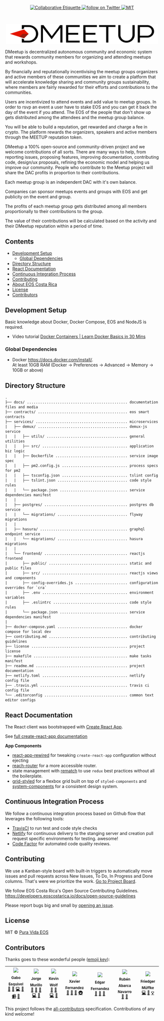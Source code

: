 <p align="center">
	<a href="https://git.io/col">
		<img src="https://img.shields.io/badge/%E2%9C%93-collaborative_etiquette-brightgreen.svg" alt="Collaborative Etiquette">
	</a>
	<a href="https://twitter.com/intent/follow?screen_name=puravidaeos">
		<img src="https://img.shields.io/twitter/follow/puravidaeos.svg?style=social&logo=twitter" alt="follow on Twitter">
	</a>
	<a href="#">
		<img src="https://img.shields.io/dub/l/vibe-d.svg" alt="MIT">
	</a>
</p>

<br/>
<p align="center">
	<img src="brand/logo/logo.svg" width="500px">
</p>

DMeetup is decentralized autonomous community and economic system that rewards community members for organizing and attending meetups and workshops. 

By financially and reputationally incentivising the meetup groups organizers and active members of these communities we aim to create a platform that will accelerate knowledge sharing and community groups sustainability, where members are fairly rewarded for their efforts and contributions to the communities.

Users are incentivized to attend events and add value to meetup groups. In order to rsvp an event a user have to stake  EOS and you can get it back the day of the event if you attend. The EOS of the people that don't show up gets distributed among the attendees and the meetup group balance.

You will be able to build a reputation, get rewarded and charge a fee in crypto. The platform rewards the organizers, speakers and active members through the MEETUP reputation token. 

DMeetup a 100% open-source and community-driven project and we welcome contributions of all sorts. There are many ways to help, from reporting issues, proposing features, improving documentation, contributing code, design/ux proposals, refining the economic model and helping us improve our community. People who contribute to the Meetup project will share the DAC profits in proportion to their contributions.

Each meetup group is an independent DAC with it's own balance.

Companies can sponsor meetups events and groups with EOS and get publicity on the event and group.

The profits of each meetup group gets distributed among all members proportionally to their contributions to the group.

The value of their contributions will be calculated based on the activity and their DMeetup reputation within a period of time.

## Contents

<!-- START doctoc generated TOC please keep comment here to allow auto update -->
<!-- DON'T EDIT THIS SECTION, INSTEAD RE-RUN doctoc TO UPDATE -->
<!-- DON'T EDIT THIS SECTION, INSTEAD RE-RUN doctoc TO UPDATE -->

- [Development Setup](#development-setup)
  - [Global Dependencies](#global-dependencies)
- [Directory Structure](#directory-structure)
- [React Documentation](#react-documentation)
- [Continuous Integration Process](#continuous-integration-process)
- [Contributing](#contributing)
- [About EOS Costa Rica](#about-eos-costa-rica)
- [License](#license)
- [Contributors](#contributors)

<!-- END doctoc generated TOC please keep comment here to allow auto update -->

## Development Setup

Basic knowledge about Docker, Docker Compose, EOS and NodeJS is required.

- Video tutorial [Docker Containers | Learn Docker Basics in 30 Mins](https://www.youtube.com/watch?v=0kwXLcwUw0Q)

### Global Dependencies

- Docker https://docs.docker.com/install/.  
  At least 10GB RAM (Docker -> Preferences -> Advanced -> Memory -> 10GB or above)

## Directory Structure

```
.
├── docs/ .............................................. documentation files and media
├── contracts/ ......................................... eos smart contracts 
├── services/ .......................................... microservices
|   ├── demux/ ......................................... demux-js service
|   |   ├── utils/ ..................................... general utilities
|   |   ├── src/ ....................................... application biz logic 
|   |   ├── Dockerfile ................................. service image spec 
|   |   ├── pm2.config.js .............................. process specs for pm2
|   |   ├── tsconfig.json .............................. tslint config
|   |   ├── tslint.json ................................ code style rules
|   |   └── package.json ............................... service dependencies manifest
|   |
|   ├── postgres/ ...................................... postgres db service
|   |   └── migrations/ ................................ flyway migrations
|   |
|   ├── hasura/ ........................................ graphql endpoint service
|   |   └── migrations/ ................................ hasura migrations
|   |
|   └── frontend/ ...................................... reactjs frontend
|       ├── public/ .................................... static and public files
|       ├── src/ ....................................... reactjs views and components
|       ├── config-overrides.js ........................ configuration overrides for `cra`
|       ├── .env ....................................... environment variables
|       ├── .eslintrc .................................. code style rules
|       └── package.json ............................... service dependencies manifest
|   
├── docker-compose.yaml ................................ docker compose for local dev
├── contributing.md .................................... contributing guidelines
├── license ............................................ project license
├── makefile ........................................... make tasks manifest
├── readme.md .......................................... project documentation
├── netlify.toml ....................................... netlify config file
├── .travis.yml ........................................ travis ci config file
└── .editorconfig ...................................... common text editor configs
```

## React Documentation

The React client was bootstrapped with [Create React App](https://github.com/facebookincubator/create-react-app).

See [full create-react-app documentation](docs/create-react-app.md)

**App Components**

- [react-app-rewired](https://github.com/timarney/react-app-rewired) for tweaking `create-react-app` configuration without ejecting
- [reach-router](https://github.com/reach/router) for a more accessible router.
- state management with [rematch](https://github.com/rematch/rematch) to use `redux` best practices without all the boilerplate.
- [grid-styled](https://github.com/jxnblk/grid-styled) for a flexbox grid built on top of `styled-components` and [system-components](https://github.com/jxnblk/styled-system/tree/master/system-components) for a consistent design system.

## Continuous Integration Process

We follow a continuous integration process based on Github flow that leverages the following tools:

- [TravisCI](https://travis-ci.org/) to run test and code style checks
- [Netlify](https://netlify.com) for continuous delivery to the stanging server and creation pull request specific environments for testing. awesome!
- [Code Factor](https://codefactor.io) for automated code quality reviews.

## Contributing

We use a Kanban-style board with built-in triggers to automatically move issues and pull requests across New Issues, To Do, In Progress and Done columns. That's were we prioritize the work. [Go to Project Board](https://github.com/puravidaeos/dmeetup/projects/1).

We follow EOS Costa Rica's Open Source Contributing Guidelines. https://developers.eoscostarica.io/docs/open-source-guidelines

Please report bugs big and small by [opening an issue](https://github.com/puravidaeos/dmeetup/issues).

## License

MIT © [Pura Vida EOS](https://puravidaeos.one)  

## Contributors

Thanks goes to these wonderful people ([emoji key](https://github.com/kentcdodds/all-contributors#emoji-key)):

<!-- ALL-CONTRIBUTORS-LIST:START - Do not remove or modify this section -->
<!-- prettier-ignore -->
| [<img src="https://avatars0.githubusercontent.com/u/391270?v=4" width="100px;"/><br /><sub><b>Gabo Esquivel</b></sub>](https://gaboesquivel.com)<br />[🤔](#ideas-gaboesquivel "Ideas, Planning, & Feedback") [📖](https://github.com/eoscostarica/dmeetup/commits?author=gaboesquivel "Documentation") [💻](https://github.com/eoscostarica/dmeetup/commits?author=gaboesquivel "Code") [👀](#review-gaboesquivel "Reviewed Pull Requests") [📹](#video-gaboesquivel "Videos") [📢](#talk-gaboesquivel "Talks") | [<img src="https://avatars1.githubusercontent.com/u/1179619?v=4" width="100px;"/><br /><sub><b>Jorge Murillo</b></sub>](https://github.com/murillojorge)<br />[🤔](#ideas-murillojorge "Ideas, Planning, & Feedback") [📖](https://github.com/eoscostarica/dmeetup/commits?author=murillojorge "Documentation") [🎨](#design-murillojorge "Design") [💻](https://github.com/eoscostarica/dmeetup/commits?author=murillojorge "Code") [👀](#review-murillojorge "Reviewed Pull Requests") | [<img src="https://avatars2.githubusercontent.com/u/3157426?v=4" width="100px;"/><br /><sub><b>Kevin Wolf</b></sub>](https://github.com/kevinwolfcr)<br />[🤔](#ideas-kevinwolfcr "Ideas, Planning, & Feedback") [📖](https://github.com/eoscostarica/dmeetup/commits?author=kevinwolfcr "Documentation") [💻](https://github.com/eoscostarica/dmeetup/commits?author=kevinwolfcr "Code") [👀](#review-kevinwolfcr "Reviewed Pull Requests") | [<img src="https://avatars0.githubusercontent.com/u/5632966?v=4" width="100px;"/><br /><sub><b>Xavier Fernandez</b></sub>](https://github.com/xavier506)<br />[🤔](#ideas-xavier506 "Ideas, Planning, & Feedback") [📝](#blog-xavier506 "Blogposts") [📢](#talk-xavier506 "Talks") [🚇](#infra-xavier506 "Infrastructure (Hosting, Build-Tools, etc)") | [<img src="https://avatars2.githubusercontent.com/u/40245170?v=4" width="100px;"/><br /><sub><b>Edgar Fernandez</b></sub>](http://www.eoscostarica.io)<br />[🤔](#ideas-edgar-eoscostarica "Ideas, Planning, & Feedback") [📝](#blog-edgar-eoscostarica "Blogposts") [📢](#talk-edgar-eoscostarica "Talks") | [<img src="https://avatars2.githubusercontent.com/u/13205620?v=4" width="100px;"/><br /><sub><b>Rubén Abarca Navarro</b></sub>](https://github.com/rubenabix)<br />[🤔](#ideas-rubenabix "Ideas, Planning, & Feedback") [👀](#review-rubenabix "Reviewed Pull Requests") | [<img src="https://avatars1.githubusercontent.com/u/1449049?v=4" width="100px;"/><br /><sub><b>Friedger Müffke</b></sub>](https://github.com/friedger)<br />[💻](https://github.com/eoscostarica/dmeetup/commits?author=friedger "Code") [🐛](https://github.com/eoscostarica/dmeetup/issues?q=author%3Afriedger "Bug reports") [💡](#example-friedger "Examples") |
| :---: | :---: | :---: | :---: | :---: | :---: | :---: |
<!-- ALL-CONTRIBUTORS-LIST:END -->

This project follows the [all-contributors](https://github.com/kentcdodds/all-contributors) specification. Contributions of any kind welcome!
